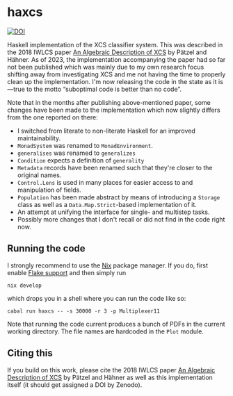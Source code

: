# haxcs


[![DOI](https://zenodo.org/badge/611736447.svg)](https://zenodo.org/badge/latestdoi/611736447)


Haskell implementation of the XCS classifier system. This was described in the
2018 IWLCS paper [An Algebraic Description of
XCS](https://doi.org/10.1145/3205651.3208248) by Pätzel and Hähner. As of 2023,
the implementation accompanying the paper had so far not been published which
was mainly due to my own research focus shifting away from investigating XCS and
me not having the time to properly clean up the implementation. I'm now
releasing the code in the state as it is—true to the motto “suboptimal code is
better than no code”.


Note that in the months after publishing above-mentioned paper, some changes
have been made to the implementation which now slightly differs from the one
reported on there:

- I switched from literate to non-literate Haskell for an improved
  maintainability.
- `MonadSystem` was renamed to `MonadEnvironment`.
- `generalises` was renamed to `generalizes`
- `Condition` expects a definition of `generality`
- `Metadata` records have been renamed such that they're closer to the original
  names.
- `Control.Lens` is used in many places for easier access to and manipulation of
  fields.
- `Population` has been made abstract by means of introducing a `Storage` class
  as well as a `Data.Map.Strict`-based implementation of it.
- An attempt at unifying the interface for single- and multistep tasks.
- Possibly more changes that I don't recall or did not find in the code right
  now.


## Running the code


I strongly recommend to use the [Nix](https://nixos.org/) package manager. If you do, first enable [Flake support](https://nixos.wiki/wiki/Flakes) and then simply run


```
nix develop
```


which drops you in a shell where you can run the code like so:


```
cabal run haxcs -- -s 30000 -r 3 -p Multiplexer11
```


Note that running the code current produces a bunch of PDFs in the current
working directory. The file names are hardcoded in the `Plot` module.


## Citing this


If you build on this work, please cite the 2018 IWLCS paper [An Algebraic Description of XCS](https://doi.org/10.1145/3205651.3208248) by Pätzel and Hähner as well as this implementation itself (it should get assigned a DOI by Zenodo).
